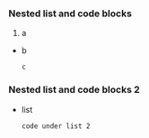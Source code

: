 ### Nested list and code blocks

1. a

  - b

        c
        
### Nested list and code blocks 2        

- list

      code under list 2
